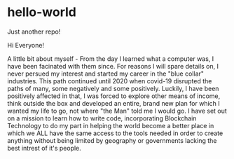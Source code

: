 # hello-world
Just another repo!

Hi Everyone!

A little bit about myself - From the day I learned what a computer was, I have been facinated with them since. For reasons I will spare details on, I never persued my interest and started my career in the "blue collar" industries. This path continued until 2020 when covid-19 disrupted the paths of many, some negatively and some positively. Luckily, I have been positively affected in that, I was forced to explore other means of income, think outside the box and developed an entire, brand new plan for which I wanted my life to go, not where "the Man" told me I would go. I have set out on a mission to learn how to write code, incorporating Blockchain Technology to do my part in helping the world become a better place in which we ALL have the same access to the tools needed in order to create anything without being limited by geography or governments lacking the best intrest of it's people. 
